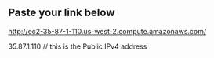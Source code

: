 ## Paste your link below

http://ec2-35-87-1-110.us-west-2.compute.amazonaws.com/

35.87.1.110 // this is the Public IPv4 address
